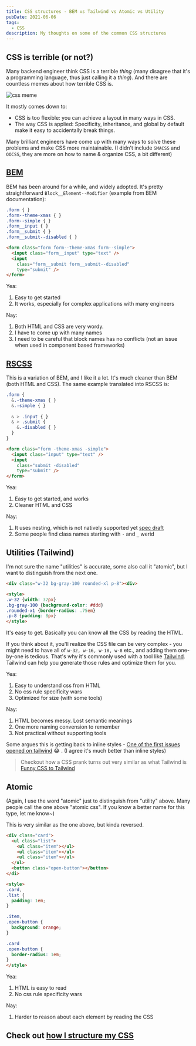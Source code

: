 ```yaml
---
title: CSS structures - BEM vs Tailwind vs Atomic vs Utility
pubDate: 2021-06-06
tags:
  - CSS
description: My thoughts on some of the common CSS structures
---
```


## CSS is terrible (or not?)

Many backend engineer think CSS is a terrible *thing* (many disagree that it's a programming language, thus just calling it a *thing*). And there are countless memes about how terrible CSS is.

![css meme](@assets/css-meme.gif)

It mostly comes down to:

- CSS is too flexible: you can achieve a layout in many ways in CSS.
- The way CSS is applied: Specificity, inheritance, and global by default make it easy to accidentally break things.

Many brilliant engineers have come up with many ways to solve these problems and make CSS more maintainable. (I didn't include `SMACSS` and `OOCSS`, they are more on how to name & organize CSS, a bit different)

## [BEM](http://getbem.com/)

BEM has been around for a while, and widely adopted. It's pretty straightforward `Block__Element--Modifier` (example from BEM documentation):

```css
.form { }
.form--theme-xmas { }
.form--simple { }
.form__input { }
.form__submit { }
.form__submit--disabled { }
```

```html
<form class="form form--theme-xmas form--simple">
  <input class="form__input" type="text" />
  <input
    class="form__submit form__submit--disabled"
    type="submit" />
</form>
```

Yea:

1. Easy to get started
1. It works, especially for complex applications with many engineers

Nay:

1. Both HTML and CSS are very wordy.
1. I have to come up with many names
1. I need to be careful that block names has no conflicts (not an issue when used in component based frameworks)

## [RSCSS](https://rscss.io/)

This is a variation of BEM, and I like it a lot. It's much cleaner than BEM (both HTML and CSS). The same example translated into RSCSS is:

```scss
.form {
  &.-theme-xmas { }
  &.-simple { }
  
  & > .input { }
  & > .submit {
    &.-disabled { }
  }
}
```

```html
<form class="form -theme-xmas -simple">
  <input class="input" type="text" />
  <input
    class="submit -disabled"
    type="submit" />
</form>
```

Yea:

1. Easy to get started, and works
1. Cleaner HTML and CSS

Nay:

1. It uses nesting, which is not natively supported yet [spec draft](https://drafts.csswg.org/css-nesting/)
1. Some people find class names starting with `-` and `_` werid

## Utilities (Tailwind)

I'm not sure the name "utilities" is accurate, some also call it "atomic", but I want to distinguish from the next one.

```html
<div class="w-32 bg-gray-100 rounded-xl p-8"><div>

<style>
.w-32 {width: 32px}
.bg-gray-100 {background-color: #ddd}
.rounded-x1 {border-radius: .75em}
.p-8 {padding: 8px}
</style>
```

It's easy to get. Basically you can know all the CSS by reading the HTML.

If you think about it, you'll realize the CSS file can be very complex - you might need to have all of `w-32, w-16, w-18, w-8` etc., and adding them one-by-one is tedious. That's why it's commonly used with a tool like [Tailwind](https://tailwindcss.com/). Tailwind can help you generate those rules and optimize them for you.

Yea:

1. Easy to understand css from HTML
1. No css rule specificity wars
1. Optimized for size (with some tools)

Nay:

1. HTML becomes messy. Lost semantic meanings
1. One more naming convension to remember
1. Not practical without supporting tools

Some argues this is getting back to inline styles - [One of the first issues opened on tailwind](https://github.com/tailwindlabs/discuss/issues/3) 😂 . (I agree it's much better than inline styles)

> Checkout how a CSS prank turns out very similar as what Tailwind is [Funny CSS to Tailwind](../funny-css-to-tailwind)

## Atomic

(Again, I use the word "atomic" just to distinguish from "utility" above. Many people call the one above "atomic css". If you know a better name for this type, let me know~)

This is very similar as the one above, but kinda reversed.

```html
<div class="card">
  <ul class="list">
    <ul class="item"></ul>
    <ul class="item"></ul>
    <ul class="item"></ul>
  </ul>
  <button class="open-button"></button>
</di>

<style>
.card,
.list {
  padding: 1em;
}

.item,
.open-button {
  background: orange;
}

.card
.open-button {
  border-radius: 1em;
}
</style>
```

Yea:

1. HTML is easy to read
1. No css rule specificity wars

Nay:

1. Harder to reason about each element by reading the CSS

## Check out [how I structure my CSS](../how-i-write-css)
